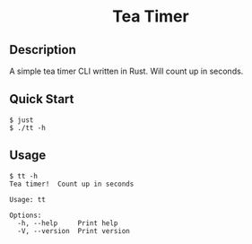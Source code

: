 <h1 align="center">Tea Timer</h1>

## Description

A simple tea timer CLI written in Rust.  Will count up in seconds.

## Quick Start

```commandline
$ just
$ ./tt -h
```

## Usage

```commandline
$ tt -h
Tea timer!  Count up in seconds

Usage: tt

Options:
  -h, --help     Print help
  -V, --version  Print version
```
